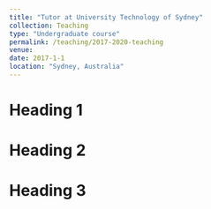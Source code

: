 ```yaml
---
title: "Tutor at University Technology of Sydney"
collection: Teaching
type: "Undergraduate course"
permalink: /teaching/2017-2020-teaching
venue:
date: 2017-1-1
location: "Sydney, Australia"
---
```



Heading 1
======

Heading 2
======

Heading 3
======
